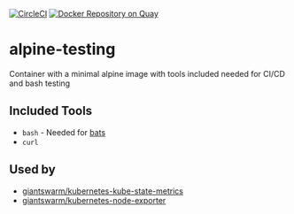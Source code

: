 [![CircleCI](https://circleci.com/gh/giantswarm/alpine-testing.svg?style=svg&circle-token=35b7ab882b0f37ba77abe7329f1ae8723b3bb19d)](https://circleci.com/gh/giantswarm/alpine-testing)
[![Docker Repository on Quay](https://quay.io/repository/giantswarm/alpine-testing/status "Docker Repository on Quay")](https://quay.io/repository/giantswarm/alpine-testing)
# alpine-testing
Container with a minimal alpine image with tools included needed for CI/CD and bash testing

## Included Tools
- `bash` - Needed for [bats](https://github.com/bats-core/bats-core)
- `curl`

## Used by
- [giantswarm/kubernetes-kube-state-metrics](https://github.com/giantswarm/kubernetes-kube-state-metrics)
- [giantswarm/kubernetes-node-exporter](https://github.com/giantswarm/kubernetes-node-exporter)
